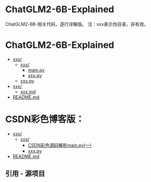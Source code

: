 # ChatGLM2-6B-Explained

ChatGLM2-6B-相关代码，逐行详解版。
注：xxx表示伪目录，非有效。

# ChatGLM2-6B-Explained



* [xxx/](./src)
  * [xxx/](./src/utils)
    * [main.py](./ptuning/main.py)
    * [xxx.py](./src/utils/peft_trainer.py) 
  * [xxx.py](./src/train_sft.py)
* [xxx/](./examples)
  * [xxx.md](./examples/ads_generation.md)
* [README.md](./README.md)


# CSDN彩色博客版：
* [xxx/](./ChatGLM-Efficient-Tuning-Explained/src)
  * [xxx/](./ChatGLM-Efficient-Tuning-Explained/src/utils)
    * [CSDN彩色源码解析main.py(一)](https://zengxiaojian.blog.csdn.net/article/details/131617133?spm=1001.2014.3001.5502)
    * [xxx.py](./ChatGLM-Efficient-Tuning-Explained/src/utils/peft_trainer.py)
* [README.md](./ChatGLM-Efficient-Tuning-Explained/README.md)


## 引用 - 源项目
